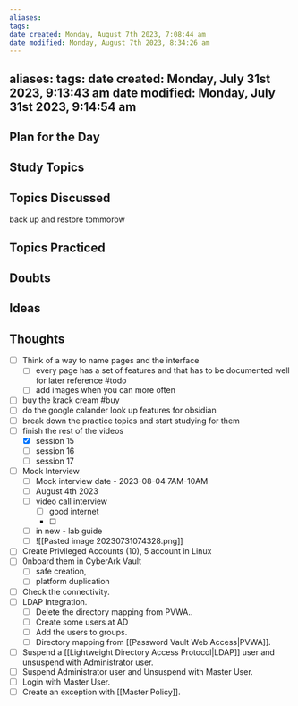 ```yaml
---
aliases: 
tags: 
date created: Monday, August 7th 2023, 7:08:44 am
date modified: Monday, August 7th 2023, 8:34:26 am
---
```

aliases: 
tags: 
date created: Monday, July 31st 2023, 9:13:43 am
date modified: Monday, July 31st 2023, 9:14:54 am
---

## Plan for the Day

## Study Topics

## Topics Discussed

back up and restore tommorow

## Topics Practiced

## Doubts

## Ideas

## Thoughts

- [ ] Think of a way to name pages and the interface
	- [ ] every page has a set of features and that has to be documented well for later reference #todo 
	- [ ] add images when you can more often
- [ ] buy the krack cream #buy
- [ ] do the google calander look up features for obsidian
- [ ] break down the practice topics and start studying for them
- [ ] finish the rest of the videos
	- [x] session 15
	- [ ] session 16
	- [ ] session 17
- [ ] Mock Interview
	- [ ] Mock interview date - 2023-08-04 7AM-10AM
	- [ ] August 4th 2023
	- [ ] video call interview
		- [ ] good internet
		- [ ] 
	- [ ] in new - lab guide
	- [ ] ![[Pasted image 20230731074328.png]]  
- [ ] Create Privileged Accounts (10), 5 account in Linux  
- [ ] 0nboard them in CyberArk Vault
	- [ ] safe creation, 
	- [ ] platform duplication
- [ ] Check the connectivity.  
- [ ] LDAP Integration.  
	- [ ] Delete the directory mapping from PVWA..  
	- [ ] Create some users at AD  
	- [ ] Add the users to groups.  
	- [ ] Directory mapping from [[Password Vault Web Access|PVWA]].  
- [ ] Suspend a [[Lightweight Directory Access Protocol|LDAP]] user and unsuspend with Administrator user.
- [ ] Suspend Administrator user and Unsuspend with Master User.
- [ ] Login with Master User.
- [ ] Create an exception with [[Master Policy]].